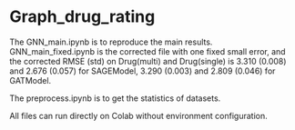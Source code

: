 # Graph_drug_rating

The GNN_main.ipynb is to reproduce the main results. GNN_main_fixed.ipynb is the corrected file with one fixed small error, and the corrected RMSE (std) on Drug(multi) and Drug(single) is 3.310 (0.008) and 2.676 (0.057) for SAGEModel, 3.290 (0.003) and 2.809 (0.046) for GATModel.


The preprocess.ipynb is to get the statistics of datasets.

All files can run directly on Colab without environment configuration.
